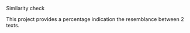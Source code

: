 Similarity check 
 
 This project provides a percentage indication the resemblance between 2 texts.

 